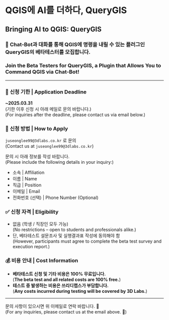 # QGIS에 AI를 더하다, **QueryGIS**  
## Bringing AI to QGIS: **QueryGIS**

### 🤖 **Chat-Bot과 대화를 통해 QGIS에 명령을 내릴 수 있는 플러그인 QueryGIS의 베타테스터를 모집합니다.**  
### **Join the Beta Testers for QueryGIS, a Plugin that Allows You to Command QGIS via Chat-Bot!**

---

### 📅 **신청 기한 | Application Deadline**  
**~2025.03.31**  
(기한 이후 신청 시 아래 메일로 문의 바랍니다.)  
(For inquiries after the deadline, please contact us via email below.)

### 📩 **신청 방법 | How to Apply**  
`juseonglee99@3dlabs.co.kr` 로 문의  
(Contact us at `juseonglee99@3dlabs.co.kr`)

문의 시 아래 정보를 작성 바랍니다.  
(Please include the following details in your inquiry:)
- 소속 | Affiliation
- 이름 | Name
- 직급 | Position
- 이메일 | Email
- 전화번호 (선택) | Phone Number (Optional)

### ✅ **신청 자격 | Eligibility**  
- 없음 (학생 / 직장인 모두 가능)  
(No restrictions – open to students and professionals alike.)
- 단, 베타테스트 설문조사 및 실행결과표 작성에 동의해야 함  
(However, participants must agree to complete the beta test survey and execution report.)

### 💰 **비용 안내 | Cost Information**  
- **베타테스트 신청 및 기타 비용은 100% 무료입니다.**  
(**The beta test and all related costs are 100% free.**)
- **테스트 중 발생하는 비용은 쓰리디랩스가 부담합니다.**  
(**Any costs incurred during testing will be covered by 3D Labs.**)

---

문의 사항이 있으시면 위 이메일로 연락 바랍니다. 🚀  
(For any inquiries, please contact us at the email above. 🚀)